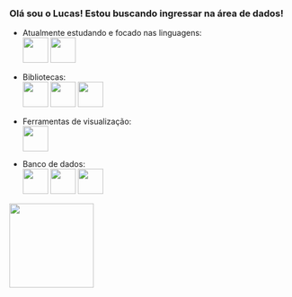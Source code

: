 ### Olá sou o Lucas! Estou buscando ingressar na área de dados!

- Atualmente estudando e focado nas linguagens:  
<img src="https://cdn.jsdelivr.net/gh/devicons/devicon/icons/python/python-original-wordmark.svg" width="45" height="45"/>  <img src ="https://github.com/Lucasoliveirapedroso/Lucasoliveirapedroso/assets/37088960/1f6dea94-db40-4100-9fca-7fbcec153255"  width="45" height="45"/>

- Bibliotecas:  
<img src="https://cdn.jsdelivr.net/gh/devicons/devicon/icons/jupyter/jupyter-original-wordmark.svg" width="45" height="45" />  <img src="https://cdn.jsdelivr.net/gh/devicons/devicon/icons/pandas/pandas-original-wordmark.svg" width="45" height="45"/>  <img src="https://cdn.jsdelivr.net/gh/devicons/devicon/icons/numpy/numpy-original-wordmark.svg" width="45" height="45"/>  

- Ferramentas de visualização:  
  <img src="https://github.com/Lucasoliveirapedroso/Lucasoliveirapedroso/assets/37088960/b380d45a-4be7-4052-a237-6849de896234" width="45" height="45"/>

- Banco de dados:  
<img src="https://cdn.jsdelivr.net/gh/devicons/devicon/icons/mysql/mysql-original-wordmark.svg" width="45" height="45" />  <img src="https://cdn.jsdelivr.net/gh/devicons/devicon/icons/microsoftsqlserver/microsoftsqlserver-plain-wordmark.svg" width="45" height="45" />  <img src="https://cdn.jsdelivr.net/gh/devicons/devicon/icons/postgresql/postgresql-original-wordmark.svg" width="45" height="45" />
                              
<div>
<a href="https://github.com/Lucasoliveirapedroso">
<img loading="lazy" height="150em" src="https://github-readme-stats.vercel.app/api/top-langs/?username=Lucasoliveirapedroso&layout=compact&langs_count=7&theme=dracula"/>
</div>
